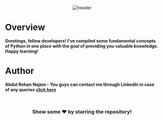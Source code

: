 <div align="center">
<img src="https://iili.io/HpmiyYX.png" alt="header" />
</div>

# Overview
<b>Greetings, fellow developers! I've compiled some fundamental concepts of Python in one place with the goal of providing you valuable knowledge. Happy learning!</b>

# Author
<b>Abdul Rehan Najam - You guys can contact me through LinkedIn in case of any queries [click here](https://in.linkedin.com/in/abrehan)</b>

<br>

<div align="center">
<h3>Show some ❤️ by starring the repository!</h3>
</div>
